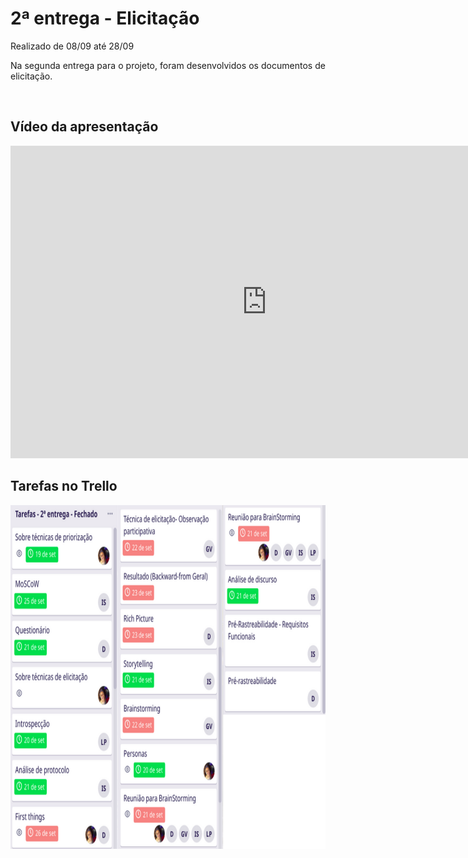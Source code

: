 # 2ª entrega - Elicitação
Realizado de 08/09 até 28/09

<p align="justify">Na segunda entrega para o projeto, foram desenvolvidos os documentos de elicitação.</p>

</br>

## Vídeo da apresentação

<iframe width="820" height="500" src="https://www.youtube-nocookie.com/embed/8IjEykWJtXY?controls=0" frameborder="0"
    allow="accelerometer; autoplay; clipboard-write; encrypted-media; gyroscope; picture-in-picture"
    allowfullscreen></iframe>

</br>

## Tarefas no Trello

<img height="550px" src="../../images/trello2.png">